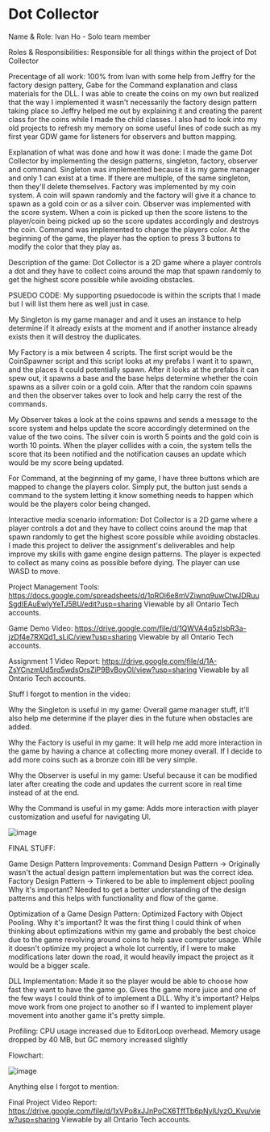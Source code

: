 # Dot Collector

Name & Role:
Ivan Ho - Solo team member

Roles & Responsibilities:
Responsible for all things within the project of Dot Collector

Precentage of all work:
100% from Ivan with some help from Jeffry for the factory design pattery, Gabe for the Command explanation and class materials for the DLL. I was able to create the coins on my own but realized that the way I implemented it wasn't necessarily the factory design pattern taking place so Jeffry helped me out by explaining it and creating the parent class for the coins while I made the child classes. I also had to look into my old projects to refresh my memory on some useful lines of code such as my first year GDW game for listeners for observers and button mapping.

Explanation of what was done and how it was done:
I made the game Dot Collector by implementing the design patterns, singleton, factory, observer and command.
Singleton was implemented because it is my game manager and only 1 can exist at a time. If there are multiple, of the same singleton, then they'll delete themselves.
Factory was implemented by my coin system. A coin will spawn randomly and the factory will give it a chance to spawn as a gold coin or as a silver coin.
Observer was implemented with the score system. When a coin is picked up then the score listens to the player/coin being picked up so the score updates accordingly and destroys the coin.
Command was implemented to change the players color. At the beginning of the game, the player has the option to press 3 buttons to modify the color that they play as.

Description of the game:
Dot Collector is a 2D game where a player controls a dot and they have to collect coins around the map that spawn randomly to get the highest score possible while avoiding obstacles.

PSUEDO CODE:
My supporting psuedocode is within the scripts that I made but I will list them here as well just in case.

My Singleton is my game manager and and it uses an instance to help determine if it already exists at the moment and if another instance already exists then it will destroy the duplicates.

My Factory is a mix between 4 scripts. The first script would be the CoinSpawner script and this script looks at my prefabs I want it to spawn, and the places it could potentially spawn. After it looks at the prefabs it can spew out, it spawns a base and the base helps determine whether the coin spawns as a silver coin or a gold coin. After that the random coin spawns and then the observer takes over to look and help carry the rest of the commands.

My Observer takes a look at the coins spawns and sends a message to the score system and helps update the score accordingly determined on the value of the two coins. The silver coin is worth 5 points and the gold coin is worth 10 points. When the player collides with a coin, the system tells the score that its been notified and the notification causes an update which would be my score being updated. 

For Command, at the beginning of my game, I have three buttons which are mapped to change the players color. Simply put, the button just sends a command to the system letting it know something needs to happen which would be the players color being changed.

Interactive media scenario information:
Dot Collector is a 2D game where a player controls a dot and they have to collect coins around the map that spawn randomly to get the highest score possible while avoiding obstacles. I made this project to deliver the assignment's deliverables and help improve my skills with game engine design patterns. The player is expected to collect as many coins as possible before dying. The player can use WASD to move.

Project Management Tools:
https://docs.google.com/spreadsheets/d/1pROi6e8mVZiwnq9uwCtwJDRuuSgdIEAuEwlyYeTJ5BU/edit?usp=sharing Viewable by all Ontario Tech accounts.

Game Demo Video:
https://drive.google.com/file/d/1QWVA4q5zIsbR3a-jzDf4e7RXQd1_sLiC/view?usp=sharing Viewable by all Ontario Tech accounts.

Assignment 1 Video Report:
https://drive.google.com/file/d/1A-ZsYCnzmUd5rq5wdsOrsZiP9BvBoyOl/view?usp=sharing Viewable by all Ontario Tech accounts.

Stuff I forgot to mention in the video:

Why the Singleton is useful in my game:
Overall game manager stuff, it'll also help me determine if the player dies in the future when obstacles are added.

Why the Factory is useful in my game:
It will help me add more interaction in the game by having a chance at collecting more money overall. If I decide to add more coins such as a bronze coin itll be very simple.

Why the Observer is useful in my game:
Useful because it can be modified later after creating the code and updates the current score in real time instead of at the end.

Why the Command is useful in my game: 
Adds more interaction with player customization and useful for navigating UI.

![image](https://github.com/user-attachments/assets/486b9201-77d1-4ded-813f-680619eac209)

FINAL STUFF:

Game Design Pattern Improvements:
Command Design Pattern -> Originally wasn't the actual design pattern implementation but was the correct idea. 
Factory Design Pattern -> Tinkered to be able to implement object pooling
Why it's important? Needed to get a better understanding of the design patterns and this helps with functionality and flow of the game.

Optimization of a Game Design Pattern:
Optimized Factory with Object Pooling.
Why it's important? It was the first thing I could think of when thinking about optimizations within my game and probably the best choice due to the game revolving around coins to help save computer usage. While it doesn't optimize my project a whole lot currently, if I were to make modifications later down the road, it would heavily impact the project as it would be a bigger scale.

DLL Implementation:
Made it so the player would be able to choose how fast they want to have the game go. Gives the game more juice and one of the few ways I could think of to implement a DLL.
Why it's important? Helps move work from one project to another so if I wanted to implement player movement into another game it's pretty simple.

Profiling:
CPU usage increased due to EditorLoop overhead. Memory usage dropped by 40 MB, but GC memory increased slightly

Flowchart:

![image](https://github.com/user-attachments/assets/176b4fb8-9208-433c-a6a8-ed57118923b3)


Anything else I forgot to mention:


Final Project Video Report:
https://drive.google.com/file/d/1xVPo8xJJnPoCX6TffTb6pNylUyzO_Kvu/view?usp=sharing Viewable by all Ontario Tech accounts.

